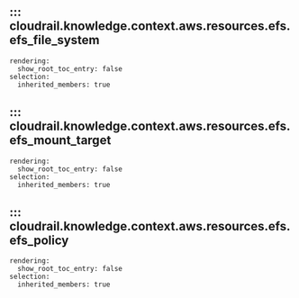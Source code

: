 ## ::: cloudrail.knowledge.context.aws.resources.efs.efs_file_system
    rendering:
      show_root_toc_entry: false
    selection:
      inherited_members: true

## ::: cloudrail.knowledge.context.aws.resources.efs.efs_mount_target
    rendering:
      show_root_toc_entry: false
    selection:
      inherited_members: true

## ::: cloudrail.knowledge.context.aws.resources.efs.efs_policy
    rendering:
      show_root_toc_entry: false
    selection:
      inherited_members: true
